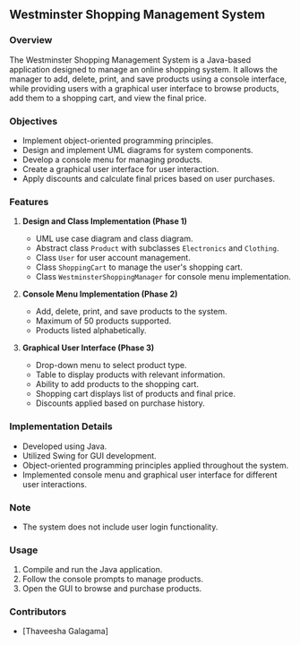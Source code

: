 
## Westminster Shopping Management System

### Overview
The Westminster Shopping Management System is a Java-based application designed to manage an online shopping system. It allows the manager to add, delete, print, and save products using a console interface, while providing users with a graphical user interface to browse products, add them to a shopping cart, and view the final price.

### Objectives
- Implement object-oriented programming principles.
- Design and implement UML diagrams for system components.
- Develop a console menu for managing products.
- Create a graphical user interface for user interaction.
- Apply discounts and calculate final prices based on user purchases.

### Features
1. **Design and Class Implementation (Phase 1)**
   - UML use case diagram and class diagram.
   - Abstract class `Product` with subclasses `Electronics` and `Clothing`.
   - Class `User` for user account management.
   - Class `ShoppingCart` to manage the user's shopping cart.
   - Class `WestminsterShoppingManager` for console menu implementation.

2. **Console Menu Implementation (Phase 2)**
   - Add, delete, print, and save products to the system.
   - Maximum of 50 products supported.
   - Products listed alphabetically.

3. **Graphical User Interface (Phase 3)**
   - Drop-down menu to select product type.
   - Table to display products with relevant information.
   - Ability to add products to the shopping cart.
   - Shopping cart displays list of products and final price.
   - Discounts applied based on purchase history.

### Implementation Details
- Developed using Java.
- Utilized Swing for GUI development.
- Object-oriented programming principles applied throughout the system.
- Implemented console menu and graphical user interface for different user interactions.

### Note
- The system does not include user login functionality.


### Usage
1. Compile and run the Java application.
2. Follow the console prompts to manage products.
3. Open the GUI to browse and purchase products.

### Contributors
- [Thaveesha Galagama]
  

